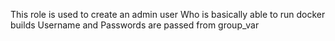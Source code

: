 This role is used to create an admin user
Who is basically able to run docker builds
Username and Passwords are passed from group_var 
